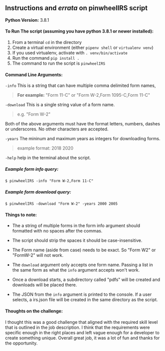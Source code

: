 ## Instructions and _errata_ on pinwheelIRS script

__Python Version:__ 3.8.1

#### To Run The script (assuming you have python 3.8.1 or newer installed):
1. From a terminal ```cd``` in the directory
2. Create a virtual environment (either ```pipenv shell``` or ```virtualenv venv```)
3. If you used virtualenv, activate with ```. venv/bin/activate```
4. Run the command ```pip install .```
5. The command to run the script is ```pinwheelIRS```

#### Command Line Arguments:
```-info``` This is a string that can have multiple comma delimited form names,
> __For example:__ "Form 11-C" or "Form W-2,Form 1095-C,Form 11-C"

```-download``` This is a single string value of a form name.
> e.g. "Form W-2"

Both of the above arguments must have the format letters, numbers, dashes or underscores.
No other characters are accepted.

```-years``` The mininum and maximum years as integers for downloading forms.
> example format: 2018 2020

```-help``` help in the terminal about the script.

##### Example form info query:
```$ pinwheelIRS -info "Form W-2,Form 11-C"```

##### Example form download query:
```$ pinwheelIRS -download "Form W-2" -years 2000 2005```

#### Things to note:

* The a string of multiple forms in the form info argument should formatted with no spaces after the commas.
* The script should strip the spaces it should be case-insensitive.

* The Form name (aside from case) needs to be exact. So "Form W2" or "FormW-2" will not work.
* The ```download``` argument only accepts one form name. Passing a list in the same form as what the ```info``` argument accepts won't work.
* Once a download starts, a subdirectory called "pdfs" will be created and downloads will be placed there.
* The JSON from the ```info``` argument is printed to the console. If a user selects, a irs.json file will be created in the same directory as the script.


#### Thoughts on the challenge:

I thought this was a good challenge that aligned with the required skill level that is outlined in the job description. I think that the requirements were specific enough in the right places and left vague enough for a developer to create something unique. Overall great job, it was a lot of fun and thanks for the opportunity.
